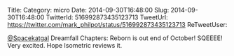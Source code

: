 Title: 
Category: micro
Date: 2014-09-30T16:48:00
Slug: 2014-09-30T16:48:00
TwitterId: 516992873435123713
TweetUrl: https://twitter.com/mark_philpot/status/516992873435123713
ReTweetUser: 

[@Spacekatgal](https://twitter.com/Spacekatgal) Dreamfall Chapters: Reborn is out end of October! SQEEEE! Very excited.  Hope Isometric reviews it.